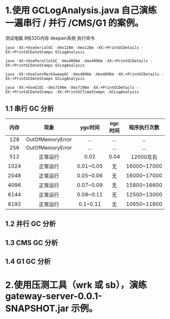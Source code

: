 # 1.使用 GCLogAnalysis.java 自己演练一遍串行 / 并行 /CMS/G1 的案例。
测试电脑 8核32G内存 deepain系统
执行命令

`java -XX:+UseSerialGC -Xms128m -Xmx128m -XX:+PrintGCDetails -XX:+PrintGCDateStamps GCLogAnalysis`

`java -XX:+UseParallelGC -Xms4096m -Xmx4096m -XX:+PrintGCDetails -XX:+PrintGCDateStamps GCLogAnalysis`
       
`java -XX:+UseConcMarkSweepGC -Xms4096m -Xmx4096m -XX:+PrintGCDetails -XX:+PrintGCDateStamps GCLogAnalysis`
       
`java -XX:+UseG1GC -Xms7196m -Xmx7196m -XX:+PrintGCDetails -XX:+PrintGCDateStamps -XX:+PrintGCTimeStamps -GCLogAnalysis`

## 1.1 串行 GC 分析
内存 | 现象 | ygc时间 | ogc时间 | 程序执行次数
:-: | :-: | :-: | :-: | :-: 
128 | OutOfMemoryError |...|...|...
256 | OutOfMemoryError |...|...|...
512 | 正常运行 | 0.02 | 0.04 | 12000左右
1024 | 正常运行 | 0.01~0.05 | 无 | 16000~17000
2048 | 正常运行 | 0.05~0.06 | 无 | 16000~17000
4096 | 正常运行 | 0.07~0.09 | 无 | 15800~16600
6144 | 正常运行 | 0.09~0.11 | 无 | 12500~13000
8192 | 正常运行 | 0.1~0.11 | 无 | 10650~11600
## 1.2 并行 GC 分析

## 1.3 CMS GC 分析

## 1.4 G1 GC 分析


# 2.使用压测工具（wrk 或 sb），演练 gateway-server-0.0.1-SNAPSHOT.jar 示例。

